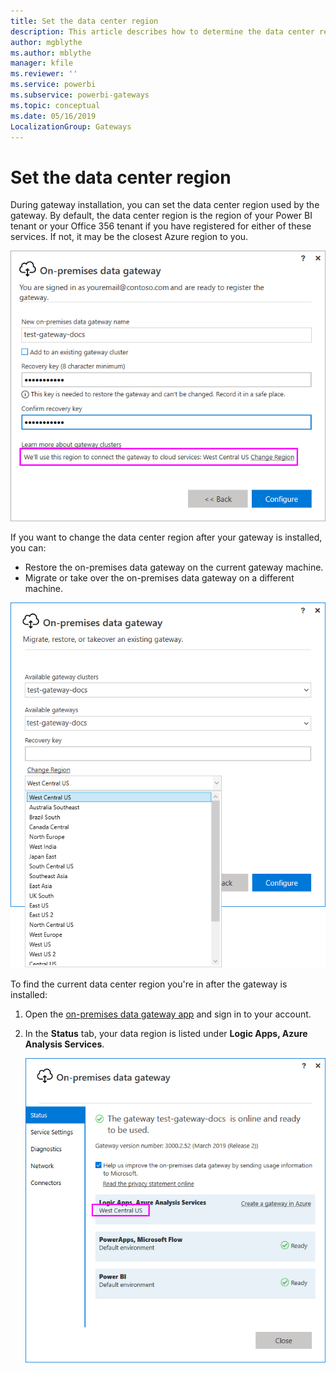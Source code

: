 ```yaml
---
title: Set the data center region
description: This article describes how to determine the data center region and how its value can be set.
author: mgblythe
ms.author: mblythe
manager: kfile
ms.reviewer: ''
ms.service: powerbi
ms.subservice: powerbi-gateways
ms.topic: conceptual
ms.date: 05/16/2019
LocalizationGroup: Gateways 
---
```


# Set the data center region

During gateway installation, you can set the data center region used by the gateway. By default, the data center region is the region of your Power BI tenant or your Office 356 tenant if you have registered for either of these services. If not, it may be the closest Azure region to you.

![On-premises data gateway data center region](media/service-gateway-data-region/data-center-region.png)

If you want to change the data center region after your gateway is installed, you can:

- Restore the on-premises data gateway on the current gateway machine.
- Migrate or take over the on-premises data gateway on a different machine.

![Setting the gateway data center region after installation](media/service-gateway-data-region/restore-change-region.png)

To find the current data center region you're in after the gateway is installed:

1. Open the [on-premises data gateway app](service-gateway-app.md) and sign in to your account.
2. In the **Status** tab, your data region is listed under **Logic Apps, Azure Analysis Services**.

   ![Your data is stored in](media/service-gateway-data-region/gateway-data-center-region.png)

